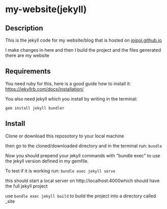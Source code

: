 #  my-website(jekyll)

## Description
This is the jekyll code for my website/blog that is hosted on [joipoi.github.io](https://joipoi.github.io)

I make changes in here and then I build the project and the files generated there are my website

## Requirements
You need ruby for this, here is a good guide how to install it:
https://jekyllrb.com/docs/installation/

You also need jekyll which you install by writing in the terminal:

`gem install jekyll bundler`

## Install
Clone or download this reposotory to your local machine

then go to the cloned/downloaded directory and in the terminal run:
`bundle`

Now you should prepend your jekyll commands with "bundle exec" to use the jekyll version
defined in my gemfile.

To test if it is working run:
`bundle exec jekyll serve`

this should start a local server on http://localhost:4000which should have the full jekyll project

use `bundle exec jekyll build` to build the project into a directory called _site